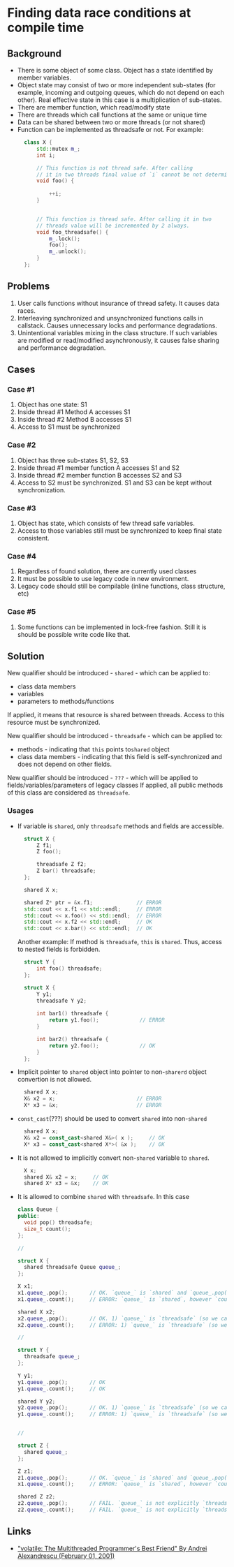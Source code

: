 
# Finding data race conditions at compile time

## Background

* There is some object of some class. Object has a state identified by member variables.
* Object state may consist of two or more independent sub-states (for example, incoming and outgoing queues, which do not depend on each other).
  Real effective state in this case is a multiplication of sub-states.
* There are member function, which read/modify state
* There are threads which call functions at the same or unique time
* Data can be shared between two or more threads (or not shared)
* Function can be implemented as threadsafe or not. For example:
  ```cpp
    class X {
        std::mutex m_;
        int i;

        // This function is not thread safe. After calling          
        // it in two threads final value of `i` cannot be not determined.
        void foo() {        
                            
            ++i;
        }


        // This function is thread safe. After calling it in two
        // threads value will be incremented by 2 always.              
        void foo_threadsafe() {         
            m_.lock();
            foo();
            m_.unlock();
        }
    };
  ``` 

## Problems

1. User calls functions without insurance of thread safety. 
   It causes data races.
2. Interleaving synchronized and unsynchronized functions calls in callstack. 
   Causes unnecessary locks and performance degradations.
3. Unintentional variables mixing in the class structure. If such variables are modified or read/modified asynchronously,
   it causes false sharing and performance degradation.

## Cases

### Case #1

1. Object has one state: S1
2. Inside thread #1 Method A accesses S1
3. Inside thread #2 Method B accesses S1
4. Access to S1 must be synchronized

### Case #2

1. Object has three sub-states S1, S2, S3
2. Inside thread #1 member function A accesses S1 and S2
3. Inside thread #2 member function B accesses S2 and S3
4. Access to S2 must be synchronized. S1 and S3 can be kept without synchronization.

### Case #3

1. Object has state, which consists of few thread safe variables. 
2. Access to those variables still must be synchronized to keep final state consistent.

### Case #4

1. Regardless of found solution, there are currently used classes
2. It must be possible to use legacy code in new environment.
3. Legacy code should still be compilable (inline functions, class structure, etc)

### Case #5

1. Some functions can be implemented in lock-free fashion. Still it is should be possible write code like that.

## Solution
                       
New qualifier should be introduced - `shared` - which can be applied to:

* class data members
* variables
* parameters to methods/functions

If applied, it means that resource is shared between threads. Access to this resource must be synchronized.

New qualifier should be introduced - `threadsafe` - which can be applied to:

* methods - indicating that `this` points to`shared` object
* class data members - indicating that this field is self-synchronized and does not depend on other fields.

New qualifier should be introduced - `???` - which will be applied to fields/variables/parameters of legacy classes
If applied, all public methods of this class are considered as `threadsafe`.

### Usages

- If variable is `shared`, only `threadsafe` methods and fields are accessible.

  ```cpp
    struct X {
        Z f1;
        Z foo();

        threadsafe Z f2;
        Z bar() threadsafe;
    };

    shared X x;

    shared Z* ptr = &x.f1;              // ERROR
    std::cout << x.f1 << std::endl;     // ERROR
    std::cout << x.foo() << std::endl;  // ERROR
    std::cout << x.f2 << std::endl;     // OK
    std::cout << x.bar() << std::endl;  // OK
  ```

  Another example: If method is `threadsafe`, `this` is `shared`. Thus, access to nested fields is forbidden.

  ```cpp
    struct Y {
        int foo() threadsafe;
    };

    struct X {
        Y y1;
        threadsafe Y y2;
        
        int bar1() threadsafe { 
            return y1.foo();             // ERROR
        }

        int bar2() threadsafe { 
            return y2.foo();             // OK
        }
    };
  ```

- Implicit pointer to `shared` object into pointer to non-`sharerd` object convertion is not allowed.
  ```cpp
    shared X x;
    X& x2 = x;                          // ERROR
    X* x3 = &x;                         // ERROR
  ```

- `const_cast`(???) should be used to convert `shared` into non-`shared`
  ```cpp
    shared X x;
    X& x2 = const_cast<shared X&>( x );     // OK
    X* x3 = const_cast<shared X*>( &x );    // OK
  ```

- It is not allowed to implicitly convert non-`shared` variable to `shared`.
  ```cpp
    X x;
    shared X& x2 = x;     // OK
    shared X* x3 = &x;    // OK
  ```

- It is allowed to combine `shared` with `threadsafe`. In this case 
  ```cpp
  class Queue {
  public:
    void pop() threadsafe;
    size_t count();
  };

  //

  struct X {
    shared threadsafe Queue queue_;  
  };

  X x1;
  x1.queue_.pop();       // OK. `queue_` is `shared` and `queue_.pop()` is `threadsafe`
  x1.queue_.count();     // ERROR: `queue_` is `shared`, however `count` is not `threadsafe`

  shared X x2;
  x2.queue_.pop();       // OK. 1) `queue_` is `threadsafe` (so we can access it). 2) `queue_` is explicitly `shared` and `queue_.pop()` is `threadsafe`
  x2.queue_.count();     // ERROR: 1) `queue_` is `threadsafe` (so we can access it). 2) `queue_` is `shared`, however `count` is not `threadsafe`

  //

  struct Y {
    threadsafe queue_;  
  };

  Y y1;
  y1.queue_.pop();       // OK
  y1.queue_.count();     // OK

  shared Y y2;
  y2.queue_.pop();       // OK. 1) `queue_` is `threadsafe` (so we can access it). 2) `queue_` is implicitly `shared` and `queue_.pop()` is `threadsafe`
  y1.queue_.count();     // ERROR: 1) `queue_` is `threadsafe` (so we can access it). 2) `queue_` is implicitly `shared`, however `count` is not `threadsafe`


  //

  struct Z {
    shared queue_;  
  };

  Z z1;
  z1.queue_.pop();       // OK. `queue_` is `shared` and `queue_.pop()` is `threadsafe`
  x1.queue_.count();     // ERROR: `queue_` is `shared`, however `count` is not `threadsafe`

  shared Z z2;
  z2.queue_.pop();       // FAIL. `queue_` is not explicitly `threadsafe` 
  z2.queue_.count();     // FAIL. `queue_` is not explicitly `threadsafe`

  ```
## Links

* ["volatile: The Multithreaded Programmer's Best Friend" By Andrei Alexandrescu (February 01, 2001)](http://www.drdobbs.com/cpp/volatile-the-multithreaded-programmers-b/184403766)